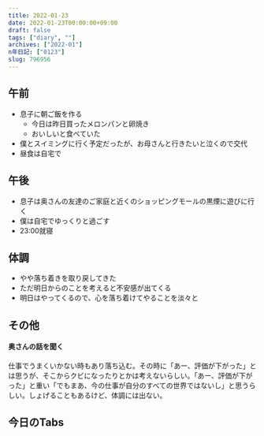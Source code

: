 ```yaml
---
title: 2022-01-23
date: 2022-01-23T00:00:00+09:00
draft: false
tags: ["diary", ""]
archives: ["2022-01"]
n年日記: ["0123"]
slug: 796956
---
```

## 午前
- 息子に朝ご飯を作る
  - 今日は昨日買ったメロンパンと卵焼き
  - おいしいと食べていた
- 僕とスイミングに行く予定だったが、お母さんと行きたいと泣くので交代
- 昼食は自宅で
## 午後
- 息子は奥さんの友達のご家庭と近くのショッピングモールの黒煙に遊びに行く
- 僕は自宅でゆっくりと過ごす
- 23:00就寝
## 体調
- やや落ち着きを取り戻してきた
- ただ明日からのことを考えると不安感が出てくる
- 明日はやってくるので、心を落ち着けてやることを淡々と
## その他
#### 奥さんの話を聞く
仕事でうまくいかない時もあり落ち込む。その時に「あー、評価が下がった」とは思うが、そこからクビになったりとかは考えないらしい。「あー、評価が下がった」と重い「でもまあ、今の仕事が自分のすべての世界ではないし」と思うらしい。しょげることもあるけど、体調には出ない。
## 今日のTabs
